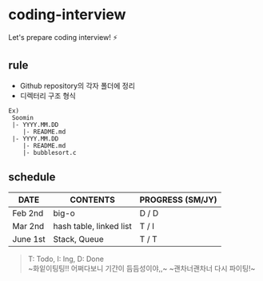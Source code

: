 # coding-interview
Let's prepare coding interview! :zap:

## rule
- Github repository의 각자 폴더에 정리
- 디렉터리 구조 형식

```
Ex)
 Soomin
 |- YYYY.MM.DD
    |- README.md
 |- YYYY.MM.DD
    |- README.md
    |- bubblesort.c
```

## schedule
| DATE | CONTENTS  | PROGRESS (SM/JY) |
|---|---|---|
| Feb 2nd | big-o | D / D |
| Mar 2nd | hash table, linked list | T / I  |
| June 1st| Stack, Queue | T / T |
> T: Todo, I: Ing, D: Done  
~화잍이팅팅!! 어쩌다보니 기간이 듬듬성이야,,~
~괜차너괜차너 다시 파이팅!~
